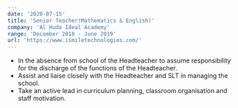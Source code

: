 ```yaml
---
date: '2020-07-15'
title: 'Senior Teacher(Mathematics & English)'
company: 'Al Huda Ideal Academy'
range: 'December 2018 - June 2019'
url: 'https://www.ismiletechnologies.com/'
---
```


- In the absence from school of the Headteacher to assume responsibility for the
  discharge of the functions of the Headteacher.
- Assist and liaise closely with the Headteacher and SLT in managing the school.
- Take an active lead in curriculum planning, classroom organisation and staff
  motivation.
